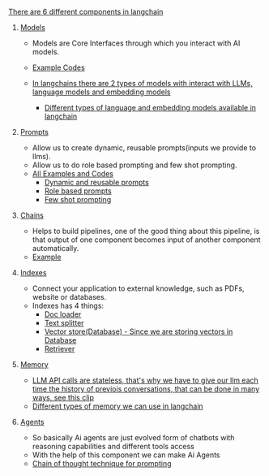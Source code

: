 [There are 6 different components in langchain](https://youtu.be/-xSJA8-o6Eg?si=egs8arE5UeWWqlaL&t=295)
1. [Models](https://youtu.be/-xSJA8-o6Eg?si=mSNaVhgcYpL7h1t5&t=345)
    - Models are Core Interfaces through which you interact with AI models.  

    - [Example Codes](https://youtu.be/-xSJA8-o6Eg?si=_LsdNn-kocwS-goQ&t=727)

    - [In langchains there are 2 types of models with interact with LLMs, language models and embedding models](https://youtu.be/-xSJA8-o6Eg?si=XM53gLlgEcLNcT71&t=797)  
         - [Different types of language and embedding models available in langchain](https://youtu.be/-xSJA8-o6Eg?si=5VhNdejW4F15vg_g&t=890)

2. [Prompts](https://youtu.be/-xSJA8-o6Eg?si=s_yQ59pPp31H6Umb&t=1010)
    - Allow us to create dynamic, reusable prompts(inputs we provide to llms). 
    - Allow us to do role based prompting and few shot prompting. 
    - [All Examples and Codes](https://youtu.be/-xSJA8-o6Eg?si=QWFA_08FvlbcG6zg&t=1145)
        - [Dynamic and reusable prompts](https://youtu.be/-xSJA8-o6Eg?si=usr1e2Ua6YPRj-j4&t=1197)
        - [Role based prompts](https://youtu.be/-xSJA8-o6Eg?si=SGMGaIXFQBN5w91g&t=1241)
        - [Few shot prompting](https://youtu.be/-xSJA8-o6Eg?si=kIqs_cs6fgI6-rNd&t=1301)

3. [Chains](https://youtu.be/-xSJA8-o6Eg?si=LosZtmBBbJm1P2Cv&t=1460)
   - Helps to build pipelines, one of the good thing about this pipeline, is that output of one component becomes input of another component automatically.
   - [Example](https://youtu.be/-xSJA8-o6Eg?si=ZRiGhUqxL-QUiAen&t=1507)
4. [Indexes](https://youtu.be/-xSJA8-o6Eg?si=xwYgm4UfI-uhpsny&t=1920)
   - Connect your application to external knowledge, such as PDFs,  website or databases.
   - Indexes has 4 things:
      - [Doc loader](https://youtu.be/-xSJA8-o6Eg?si=7t4LNQYhCTRyIAhg&t=2137)
      - [Text splitter](https://youtu.be/-xSJA8-o6Eg?si=QNQj8qwYTFgrx7Yj&t=2167)
      - [Vector store(Database) - Since we are storing vectors in Database](https://youtu.be/-xSJA8-o6Eg?si=pPY6UKEFZzQgwx1k&t=2161)
      - [Retriever](https://youtu.be/-xSJA8-o6Eg?si=ZaZdC6hWuDKED8Hc&t=2251)
5. [Memory](https://youtu.be/-xSJA8-o6Eg?si=pDKROgQgClC7xbEx&t=2351)
    - [LLM API calls are stateless, that's why we have to give our llm each time the history of previois conversations, that can be done in many ways, see this clip](https://youtu.be/-xSJA8-o6Eg?si=BSk0fzxncpi4_d7A&t=2367)
    - [Different types of memory we can use in langchain](https://youtu.be/-xSJA8-o6Eg?si=E1qNQJb_dCGllb69&t=2503)

6. [Agents](https://youtu.be/-xSJA8-o6Eg?si=Vweq36_pnyGK47Ip&t=2647)
   - So basically Ai agents are just evolved form of chatbots with reasoning capabilities and different tools access 
   - With the help of this component we can make Ai Agents
   - [Chain of thought technique for prompting](https://youtu.be/-xSJA8-o6Eg?si=i_gc9X2ed8r3puzR&t=2997)